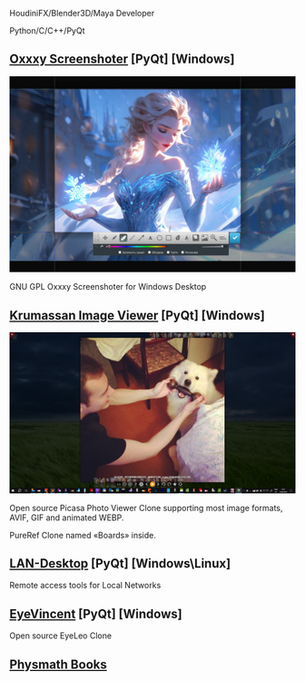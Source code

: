 
HoudiniFX/Blender3D/Maya Developer

Python/C/C++/PyQt

## [Oxxxy Screenshoter](https://github.com/sergkrumas/oxxxy) [PyQt] [Windows]

![](https://github.com/sergkrumas/oxxxy/blob/master/docs/screenshot.png)

GNU GPL Oxxxy Screenshoter for Windows Desktop

## [Krumassan Image Viewer](https://github.com/sergkrumas/image_viewer) [PyQt] [Windows]

![](https://github.com/sergkrumas/image_viewer/blob/master/docs/screenshot.png)

Open source Picasa Photo Viewer Clone supporting most image formats, AVIF, GIF and animated WEBP.

PureRef Clone named «Boards» inside.

## [LAN-Desktop](https://github.com/sergkrumas/lan_desktop) [PyQt] [Windows\Linux]
Remote access tools for Local Networks

## [EyeVincent](https://github.com/sergkrumas/eye_vincent) [PyQt] [Windows]
Open source EyeLeo Clone

## [Physmath Books](https://github.com/sergkrumas/physmath)
